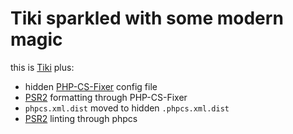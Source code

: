 # Tiki sparkled with some modern magic

this is [Tiki](https://tiki.org/) plus:
* hidden [PHP-CS-Fixer](https://github.com/FriendsOfPHP/PHP-CS-Fixer) config file
* [PSR2](https://www.php-fig.org/psr/psr-2/) formatting through PHP-CS-Fixer
* `phpcs.xml.dist` moved to hidden `.phpcs.xml.dist`
* [PSR2](https://www.php-fig.org/psr/psr-2/) linting through phpcs
